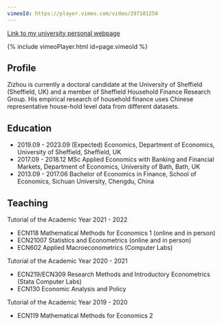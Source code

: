 ```yaml
---
vimeoId: https://player.vimeo.com/video/297101250
---
```


[Link to my university personal webpage](https://www.sheffield.ac.uk/economics/postgraduate/phd/students/zizhou-luo)

{% include vimeoPlayer.html id=page.vimeoId %}

## Profile

Zizhou is currently a doctoral candidate at the University of Sheffield (Sheffield, UK) and a member of Sheffield Household Finance Research Group. His empirical research of household finance uses Chinese representative house-hold level data from different datasets.

## Education

- 2019.09 - 2023.09 (Expected) Economics, Department of Economics, University of Sheffield, Sheffield, UK
- 2017.09 - 2018.12 MSc Applied Economics with Banking and Financial Markets, Department of Economics, University of Bath, Bath, UK
- 2013.09 - 2017.06 Bachelor of Economics in Finance, School of Economics, Sichuan University, Chengdu, China

## Teaching

Tutorial of the Academic Year 2021 - 2022
- ECN118 Mathematical Methods for Economics 1 (online and in person)
- ECN21007 Statistics and Econometrics (online and in person)
- ECN602 Applied Macroeconometrics (Computer  Labs)

Tutorial of the Academic Year 2020 - 2021
- ECN219/ECN309 Research Methods and Introductory Econometrics (Stata Computer Labs)
- ECN130 Economic Analysis and Policy

Tutorial of the Academic Year 2019 - 2020
- ECN119 Mathematical Methods for Economics 2
